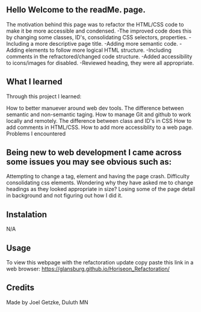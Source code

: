 <JoelPortfolio>

## Hello Welcome to the readMe. page.
The motivation behind this page was to refactor the HTML/CSS code to make it be more accessible and condensed. -The improved code does this by changing some classes, ID's, consolidating CSS selectors, properties. -Including a more descriptive page title. -Adding more semantic code. -Adding elements to follow more logical HTML structure. -Including comments in the refractored/changed code structure. -Added accessibility to icons/images for disabled. -Reviewed heading, they were all appropriate.

## What I learned
Through this project I learned:

How to better manuever around web dev tools.
The difference between semantic and non-semantic taging.
How to manage Git and github to work locally and remotely.
The difference between class and ID's in CSS
How to add comments in HTML/CSS.
How to add more accessiblity to a web page.
Problems I encountered
  
## Being new to web development I came across some issues you may see obvious such as:

 Attempting to change a tag, element and having the page crash.
Difficulty consolidating css elements.
Wondering why they have asked me to change headings as they looked appropriate in size?
Losing some of the page detail in background and not figuring out how I did it.

 ## Instalation
N/A

## Usage
To view this webpage with the refactoration update copy paste this link in a web browser: https://glansburg.github.io/Horiseon_Refactoration/

## Credits
Made by Joel Getzke, Duluth MN
